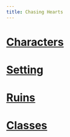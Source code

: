 ```yaml
---
title: Chasing Hearts
---
```

# [Characters](Characters.md)
# [Setting](Setting.md)
# [Ruins](Ruins.md)
# [Classes](Classes.md)
